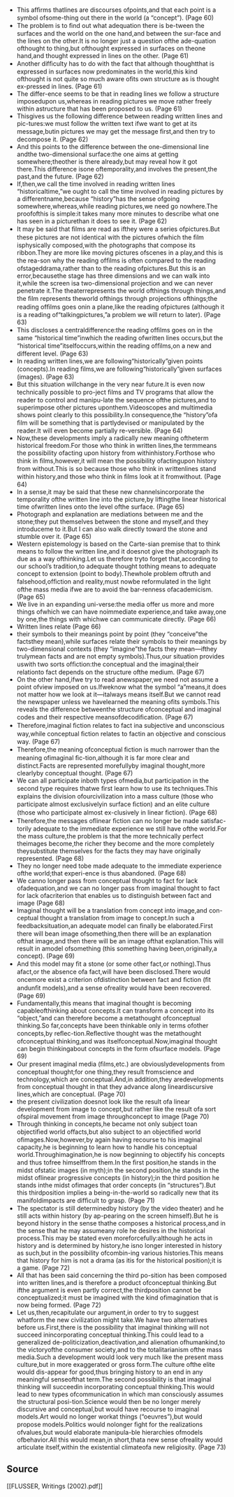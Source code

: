 - This afﬁrms thatlines are discourses ofpoints,and that each point is a symbol ofsome-thing out there in the world (a “concept”). (Page 60) 
-  The problem is to ﬁnd out what adequation there is be-tween the surfaces and the world on the one hand,and between the sur-face and the lines on the other.It is no longer just a question ofthe ade-quation ofthought to thing,but ofthought expressed in surfaces on theone hand,and thought expressed in lines on the other. (Page 61) 
- Another difﬁculty has to do with the fact that although thoughtthat is expressed in surfaces now predominates in the world,this kind ofthought is not quite so much aware ofits own structure as is thought ex-pressed in lines. (Page 61) 
- The differ-ence seems to be that in reading lines we follow a structure imposedupon us,whereas in reading pictures we move rather freely within astructure that has been proposed to us. (Page 61) 
- Thisgives us the following difference between reading written lines and pic-tures:we must follow the written text ifwe want to get at its message,butin pictures we may get the message ﬁrst,and then try to decompose it. (Page 62) 
- And this points to the difference between the one-dimensional line andthe two-dimensional surface:the one aims at getting somewhere;theother is there already,but may reveal how it got there.This difference isone oftemporality,and involves the present,the past,and the future. (Page 62) 
- If,then,we call the time involved in reading written lines “historicaltime,”we ought to call the time involved in reading pictures by a differentname,because “history”has the sense ofgoing somewhere,whereas,while reading pictures,we need go nowhere.The proofofthis is simple:it takes many more minutes to describe what one has seen in a picturethan it does to see it. (Page 62) 
- It may be said that ﬁlms are read as ifthey were a series ofpictures.But these pictures are not identical with the pictures ofwhich the ﬁlm isphysically composed,with the photographs that compose its ribbon.They are more like moving pictures ofscenes in a play,and this is the rea-son why the reading ofﬁlms is often compared to the reading ofstageddrama,rather than to the reading ofpictures.But this is an error,becausethe stage has three dimensions and we can walk into it,while the screen isa two-dimensional projection and we can never penetrate it.The theaterrepresents the world ofthings through things,and the ﬁlm represents theworld ofthings through projections ofthings;the reading ofﬁlms goes onin a plane,like the reading ofpictures (although it is a reading of“talkingpictures,”a problem we will return to later). (Page 63) 
- This discloses a centraldifference:the reading ofﬁlms goes on in the same “historical time”inwhich the reading ofwritten lines occurs,but the “historical time”itselfoccurs,within the reading ofﬁlms,on a new and different level. (Page 63) 
- In reading written lines,we are following“historically”given points (concepts).In reading ﬁlms,we are following“historically”given surfaces (images). (Page 63) 
- But this situation willchange in the very near future.It is even now technically possible to pro-ject ﬁlms and TV programs that allow the reader to control and manipu-late the sequence ofthe pictures,and to superimpose other pictures uponthem.Videoscopes and multimedia shows point clearly to this possibility.In consequence,the “history”ofa ﬁlm will be something that is partlydevised or manipulated by the reader.It will even become partially re-versible. (Page 64) 
- Now,these developments imply a radically new meaning oftheterm historical freedom.For those who think in written lines,the termmeans the possibility ofacting upon history from withinhistory.Forthose who think in ﬁlms,however,it will mean the possibility ofactingupon history from without.This is so because those who think in writtenlines stand within history,and those who think in ﬁlms look at it fromwithout. (Page 64) 
- In a sense,it may be said that these new channelsincorporate the temporality ofthe written line into the picture,by liftingthe linear historical time ofwritten lines onto the level ofthe surface. (Page 65) 
- Photograph and explanation are mediations between me and the stone;they put themselves between the stone and myself,and they introduceme to it.But I can also walk directly toward the stone and stumble over it. (Page 65) 
- Western epistemology is based on the Carte-sian premise that to think means to follow the written line,and it doesnot give the photograph its due as a way ofthinking.Let us therefore tryto forget that,according to our school’s tradition,to adequate thought tothing means to adequate concept to extension (point to body).Thewhole problem oftruth and falsehood,ofﬁction and reality,must nowbe reformulated in the light ofthe mass media ifwe are to avoid the bar-renness ofacademicism. (Page 65) 
- We live in an expanding uni-verse:the media offer us more and more things ofwhich we can have noimmediate experience,and take away,one by one,the things with whichwe can communicate directly. (Page 66) 
- Written lines relate (Page 66) 
- their symbols to their meanings point by point (they “conceive”the factsthey mean),while surfaces relate their symbols to their meanings by two-dimensional contexts (they “imagine”the facts they mean—ifthey trulymean facts and are not empty symbols).Thus,our situation provides uswith two sorts ofﬁction:the conceptual and the imaginal;their relationto fact depends on the structure ofthe medium. (Page 67) 
- On the other hand,ifwe try to read anewspaper,we need not assume a point ofview imposed on us.Ifweknow what the symbol “a”means,it does not matter how we look at it—italways means itself.But we cannot read the newspaper unless we havelearned the meaning ofits symbols.This reveals the difference betweenthe structure ofconceptual and imaginal codes and their respective meansofdecodiﬁcation. (Page 67) 
- Therefore,imaginal ﬁction relates to fact ina subjective and unconscious way,while conceptual ﬁction relates to factin an objective and conscious way. (Page 67) 
- Therefore,the meaning ofconceptual ﬁction is much narrower than the meaning ofimaginal ﬁc-tion,although it is far more clear and distinct.Facts are represented morefullyby imaginal thought,more clearlyby conceptual thought. (Page 67) 
- We can all participate inboth types ofmedia,but participation in the second type requires thatwe ﬁrst learn how to use its techniques.This explains the division ofourcivilization into a mass culture (those who participate almost exclusivelyin surface ﬁction) and an elite culture (those who participate almost ex-clusively in linear ﬁction). (Page 68) 
- Therefore,the messages oflinear ﬁction can no longer be made satisfac-torily adequate to the immediate experience we still have ofthe world.For the mass culture,the problem is that the more technically perfect theimages become,the richer they become and the more completely theysubstitute themselves for the facts they may have originally represented. (Page 68) 
- They no longer need tobe made adequate to the immediate experience ofthe world;that experi-ence is thus abandoned. (Page 68) 
- We canno longer pass from conceptual thought to fact for lack ofadequation,and we can no longer pass from imaginal thought to fact for lack ofacriterion that enables us to distinguish between fact and image (Page 68) 
- Imaginal thought will be a translation from concept into image,and con-ceptual thought a translation from image to concept.In such a feedbacksituation,an adequate model can ﬁnally be elaborated.First there will bean image ofsomething,then there will be an explanation ofthat image,and then there will be an image ofthat explanation.This will result in amodel ofsomething (this something having been,originally,a concept). (Page 69) 
- And this model may ﬁt a stone (or some other fact,or nothing).Thus afact,or the absence ofa fact,will have been disclosed.There would oncemore exist a criterion ofdistinction between fact and ﬁction (ﬁt andunﬁt models),and a sense ofreality would have been recovered. (Page 69) 
- Fundamentally,this means that imaginal thought is becoming capableofthinking about concepts.It can transform a concept into its “object,”and can therefore become a metathought ofconceptual thinking.So far,concepts have been thinkable only in terms ofother concepts,by reﬂec-tion.Reﬂective thought was the metathought ofconceptual thinking,and was itselfconceptual.Now,imaginal thought can begin thinkingabout concepts in the form ofsurface models. (Page 69) 
- Our present imaginal media (ﬁlms,etc.) are obviouslydevelopments from conceptual thought;for one thing,they result fromscience and technology,which are conceptual.And,in addition,they aredevelopments from conceptual thought in that they advance along lineardiscursive lines,which are conceptual. (Page 70) 
- the present civilization doesnot look like the result ofa linear development from image to concept,but rather like the result ofa sort ofspiral movement from image throughconcept to image (Page 70) 
- Through thinking in concepts,he became not only subject toan objectiﬁed world offacts,but also subject to an objectiﬁed world ofimages.Now,however,by again having recourse to his imaginal capacity,he is beginning to learn how to handle his conceptual world.Throughimagination,he is now beginning to objectify his concepts and thus tofree himselffrom them.In the ﬁrst position,he stands in the midst ofstatic images (in myth);in the second position,he stands in the midst oflinear progressive concepts (in history);in the third position he stands inthe midst ofimages that order concepts (in “structures”).But this thirdposition implies a being-in-the-world so radically new that its manifoldimpacts are difﬁcult to grasp. (Page 71) 
- The spectator is still determinedby history (by the video theater) and he still acts within history (by ap-pearing on the screen himself).But he is beyond history in the sense thathe composes a historical process,and in the sense that he may assumeany role he desires in the historical process.This may be stated even moreforcefully:although he acts in history and is determined by history,he isno longer interested in history as such,but in the possibility ofcombin-ing various histories.This means that history for him is not a drama (as itis for the historical position);it is a game. (Page 72) 
- All that has been said concerning the third po-sition has been composed into written lines,and is therefore a product ofconceptual thinking.But ifthe argument is even partly correct,the thirdposition cannot be conceptualized;it must be imagined with the kind ofimagination that is now being formed. (Page 72) 
- Let us,then,recapitulate our argument,in order to try to suggest whatform the new civilization might take.We have two alternatives before us.First,there is the possibility that imaginal thinking will not succeed inincorporating conceptual thinking.This could lead to a generalized de-politicization,deactivation,and alienation ofhumankind,to the victoryofthe consumer society,and to the totalitarianism ofthe mass media.Such a development would look very much like the present mass culture,but in more exaggerated or gross form.The culture ofthe elite would dis-appear for good,thus bringing history to an end in any meaningful senseofthat term.The second possibility is that imaginal thinking will succeedin incorporating conceptual thinking.This would lead to new types ofcommunication in which man consciously assumes the structural posi-tion.Science would then be no longer merely discursive and conceptual,but would have recourse to imaginal models.Art would no longer workat things (“oeuvres”),but would propose models.Politics would nolonger ﬁght for the realizations ofvalues,but would elaborate manipula-ble hierarchies ofmodels ofbehavior.All this would mean,in short,thata new sense ofreality would articulate itself,within the existential climateofa new religiosity. (Page 73) 

## Source
[[FLUSSER, Writings (2002).pdf]]